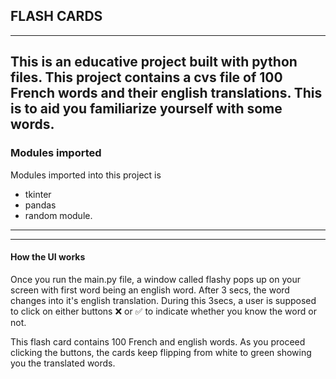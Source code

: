 ## FLASH CARDS ##
____
This is an educative project built with python files.
This project contains a cvs file of 100 French words and their english translations.
This is to aid you familiarize yourself with some words. 
---
### Modules imported ###
Modules imported into this project is 
* tkinter
* pandas
* random module.
___

---
#### How the  UI works
Once you run the main.py file, a window called flashy pops up on your screen with first word being an english word.
After 3 secs, the word changes into it's
english translation. During this 3secs, a user is 
supposed to click on either buttons ❌ or ✅ to
indicate whether you know the word or not.

This flash card contains 100 French and english words. As you proceed clicking the buttons, the cards keep flipping
from white to green showing you the translated words.
